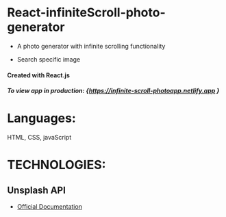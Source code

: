 # React-infiniteScroll-photo-generator

- A photo generator with infinite scrolling functionality

- Search specific image

#### Created with React.js

##### To view app in production: {https://infinite-scroll-photoapp.netlify.app }

# Languages:
HTML, CSS, javaScript

# TECHNOLOGIES: 

## Unsplash API

- [Official Documentation](https://unsplash.com/documentation#search-photos)



